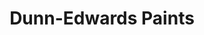 ---
title: "Dunn-Edwards Paints"
url: /mesa/dunn-edwards-paints-east-southern-avenue/
shop: Farben
---